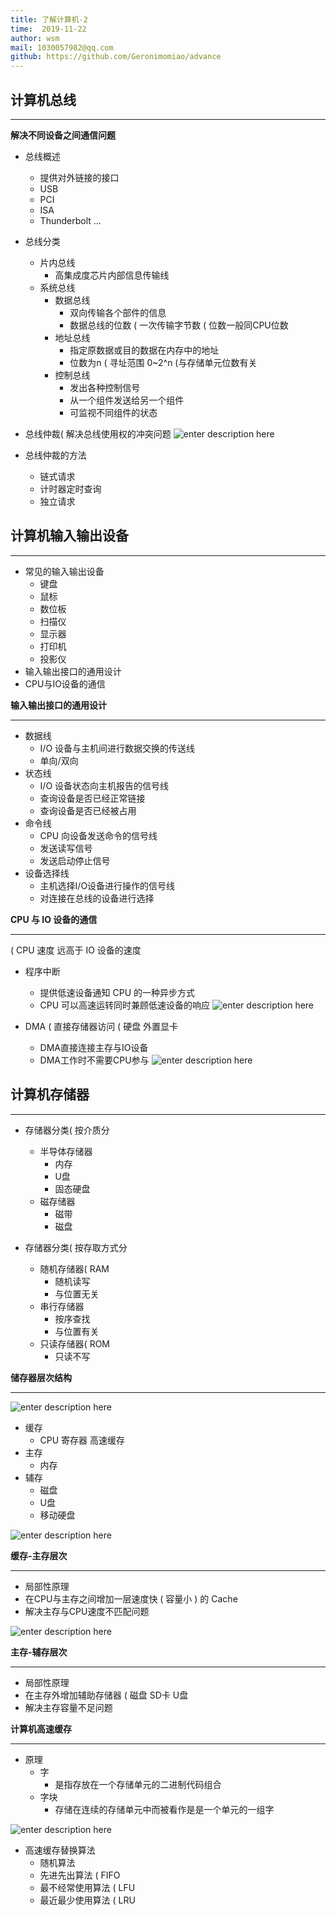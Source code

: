 ```yaml
---
title: 了解计算机-2
time:  2019-11-22
author: wsm
mail: 1030057982@qq.com
github: https://github.com/Geronimomiao/advance
---
```


## 计算机总线
****
**解决不同设备之间通信问题**
* 总线概述
	*  提供对外链接的接口
	*  USB
	*  PCI
	*  ISA
	*  Thunderbolt ...
* 总线分类
	* 片内总线
		* 高集成度芯片内部信息传输线 
	* 系统总线
		*  数据总线
			* 双向传输各个部件的信息
			* 数据总线的位数 ( 一次传输字节数   ( 位数一般同CPU位数
		*  地址总线
			* 指定原数据或目的数据在内存中的地址
			* 位数为n ( 寻址范围 0~2^n (与存储单元位数有关  
		*  控制总线
			* 发出各种控制信号
			* 从一个组件发送给另一个组件
			* 可监视不同组件的状态

* 总线仲裁( 解决总线使用权的冲突问题 
![enter description here](https://img.wsmpage.cn/learning/2019-11-22/1574403134851.png)

* 总线仲裁的方法
	* 链式请求
	* 计时器定时查询
	* 独立请求 


## 计算机输入输出设备
****
* 常见的输入输出设备
	* 键盘
	* 鼠标 
	* 数位板
	* 扫描仪
	* 显示器
	* 打印机
	* 投影仪 
* 输入输出接口的通用设计
* CPU与IO设备的通信

**输入输出接口的通用设计**
****
* 数据线
	* I/O 设备与主机间进行数据交换的传送线
	* 单向/双向 
* 状态线
	* I/O 设备状态向主机报告的信号线
	* 查询设备是否已经正常链接
	* 查询设备是否已经被占用
* 命令线
	* CPU 向设备发送命令的信号线
	* 发送读写信号 
	* 发送启动停止信号 
* 设备选择线
	* 主机选择I/O设备进行操作的信号线
	* 对连接在总线的设备进行选择 

**CPU 与 IO 设备的通信**
****
( CPU 速度 远高于 IO 设备的速度
* 程序中断
	* 提供低速设备通知 CPU 的一种异步方式
	* CPU 可以高速运转同时兼顾低速设备的响应
![enter description here](https://img.wsmpage.cn/learning/2019-11-22/1574422805110.png)

* DMA ( 直接存储器访问 ( 硬盘 外置显卡
	* DMA直接连接主存与IO设备
	* DMA工作时不需要CPU参与 
![enter description here](https://img.wsmpage.cn/learning/2019-11-22/1574423042383.png)


## 计算机存储器
****
* 存储器分类( 按介质分
	* 半导体存储器
		* 内存
		* U盘
		* 固态硬盘 
	* 磁存储器 
		* 磁带
		* 磁盘 

* 存储器分类( 按存取方式分
	* 随机存储器( RAM
		* 随机读写
		* 与位置无关
	* 串行存储器
		* 按序查找
		* 与位置有关
	* 只读存储器( ROM
		* 只读不写     
		
		
**储存器层次结构**
****
![enter description here](https://img.wsmpage.cn/learning/2019-11-22/1574424453672.png)

* 缓存 
	* CPU 寄存器 高速缓存
* 主存
	* 内存
* 辅存
	* 磁盘
	* U盘
	* 移动硬盘

![enter description here](https://img.wsmpage.cn/learning/2019-11-22/1574424722800.png)    

**缓存-主存层次**
****
* 局部性原理
* 在CPU与主存之间增加一层速度快 ( 容量小 ) 的 Cache
* 解决主存与CPU速度不匹配问题

![enter description here](https://img.wsmpage.cn/learning/2019-11-22/1574424961595.png)

**主存-辅存层次**
****
* 局部性原理
* 在主存外增加辅助存储器 ( 磁盘 SD卡 U盘
* 解决主存容量不足问题

**计算机高速缓存**
****
* 原理
	* 字
		* 是指存放在一个存储单元的二进制代码组合
	*  字块
		* 存储在连续的存储单元中而被看作是是一个单元的一组字

![enter description here](https://img.wsmpage.cn/learning/2019-11-22/1574432666573.png)


* 高速缓存替换算法
	* 随机算法
	* 先进先出算法 ( FIFO
	* 最不经常使用算法 ( LFU
	* 最近最少使用算法 ( LRU  